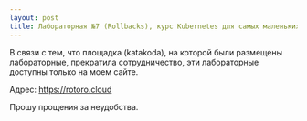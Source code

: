 ```yaml
---
layout: post
title: Лабораторная №7 (Rollbacks), курс Kubernetes для самых маленьких
---
```




В связи с тем, что площадка (katakoda), на которой были размещены лабораторные, прекратила сотрудничество, эти лабораторные доступны только на моем сайте.



Адрес: https://rotoro.cloud



Прошу прощения за неудобства.
